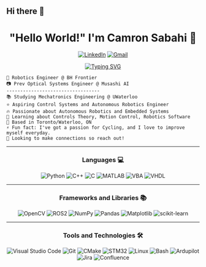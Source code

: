 ## Hi there 👋

<h1 align="center">
"Hello World!" I'm Camron Sabahi 👋
</h1>

<div align="center">

[![LinkedIn](https://img.shields.io/badge/LinkedIn-%230077B5.svg?style=for-the-badge&logo=LinkedIn&logoColor=white)](https://www.linkedin.com/in/camron-sabahi/)
[![Gmail](https://img.shields.io/badge/Gmail-%23D14836.svg?style=for-the-badge&logo=Gmail&logoColor=white)](mailto:camron.sabahi4@gmail.com)
</div>

<div align="center">
<a href="https://git.io/typing-svg"><img src="https://readme-typing-svg.demolab.com?font=Source+Code+Pro&weight=700&pause=1000&color=5C5DE1&center=true&vCenter=true&width=700&lines=Mechatronics+Engineering+Student;Passion+for+Controls+%7C+Robotics+%7C+Embedded+Systems;" alt="Typing SVG" /></a>
</div>

```
🤖 Robotics Engineer @ BH Frontier
📷 Prev Optical Systems Engineer @ Musashi AI
----------------------------------
📚 Studying Mechatronics Engineering @ UWaterloo
⭐ Aspiring Control Systems and Autonomous Robotics Engineer
🔥 Passionate about Autonomous Robotics and Embedded Systems
🌱 Learning about Controls Theory, Motion Control, Robotics Software
🏡 Based in Toronto/Waterloo, ON
⚡ Fun fact: I've got a passion for Cycling, and I love to improve myself everyday.
🤔 Looking to make connections so reach out!
```

<hr>

<h3 align="center">
Languages 💻 
</h3>

<div align="center">

![Python](https://img.shields.io/badge/python-%2314354C.svg?style=for-the-badge&logo=python&logoColor=white)
![C++](https://img.shields.io/badge/c++-%2300599C.svg?style=for-the-badge&logo=c%2B%2B&logoColor=white)
![C](https://img.shields.io/badge/c-%2300599C.svg?style=for-the-badge&logo=c&logoColor=white)
![MATLAB](https://img.shields.io/badge/MATLAB-%230076A8.svg?style=for-the-badge&logo=mathworks&logoColor=FFB200)
![VBA](https://img.shields.io/badge/VBA-%236A5ACD.svg?style=for-the-badge&logo=Microsoft&logoColor=white)
![VHDL](https://img.shields.io/badge/VHDL-%23333333.svg?style=for-the-badge&logo=vhdl&logoColor=white)


</div>

<hr>

<h3 align="center">
Frameworks and Libraries 📚
</h3>

<div align="center">
  
![OpenCV](https://img.shields.io/badge/OpenCV-%23white.svg?style=for-the-badge&logo=OpenCV&logoColor=white)
![ROS2](https://img.shields.io/badge/ROS2-%231A76D2.svg?style=for-the-badge&logo=ros&logoColor=white)
![NumPy](https://img.shields.io/badge/NumPy-%23013243.svg?style=for-the-badge&logo=NumPy&logoColor=white)
![Pandas](https://img.shields.io/badge/Pandas-%23150458.svg?style=for-the-badge&logo=Pandas&logoColor=white)
![Matplotlib](https://img.shields.io/badge/Matplotlib-%23150458.svg?style=for-the-badge&logo=Matplotlib&logoColor=white)
![scikit-learn](https://img.shields.io/badge/scikit--learn-%23F7931E.svg?style=for-the-badge&logo=scikit-learn&logoColor=white)

</div>

<hr>

<h3 align="center">
Tools and Technologies 🛠️
</h3>

<div align="center">

![Visual Studio Code](https://img.shields.io/badge/Visual%20Studio%20Code-%23007ACC.svg?style=for-the-badge&logo=Visual-Studio-Code&logoColor=white)
![Git](https://img.shields.io/badge/Git-%23F05033.svg?style=for-the-badge&logo=Git&logoColor=white)
![CMake](https://img.shields.io/badge/CMake-%230064A3.svg?style=for-the-badge&logo=cmake&logoColor=white)
![STM32](https://img.shields.io/badge/STM32-%230073BF.svg?style=for-the-badge&logo=stmicroelectronics&logoColor=white)
![Linux](https://img.shields.io/badge/Linux-%23FCC624.svg?style=for-the-badge&logo=linux&logoColor=black)
![Bash](https://img.shields.io/badge/Bash-%234EAA25.svg?style=for-the-badge&logo=gnubash&logoColor=white)
![Ardupilot](https://img.shields.io/badge/Ardupilot-%23F38500.svg?style=for-the-badge&logo=Ardupilot&logoColor=white)
![Jira](https://img.shields.io/badge/Jira-%230A0FFF.svg?style=for-the-badge&logo=Jira&logoColor=white)
![Confluence](https://img.shields.io/badge/Confluence-%23036CB5.svg?style=for-the-badge&logo=Confluence&logoColor=white)

</div>



